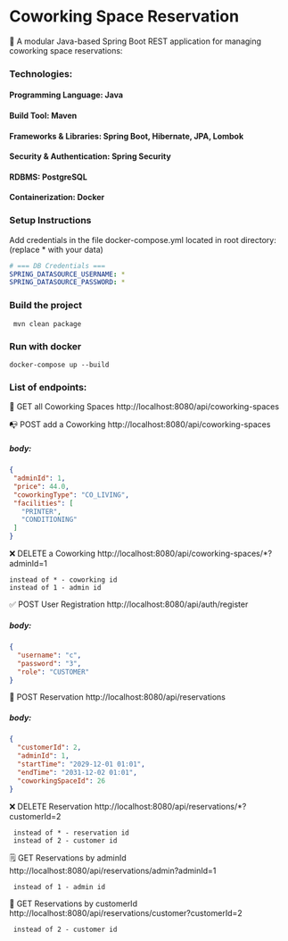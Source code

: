 # Coworking Space Reservation

🧾 A modular Java-based Spring Boot REST application for managing coworking space reservations:

### Technologies:

#### Programming Language: Java

#### Build Tool: Maven

#### Frameworks & Libraries: Spring Boot, Hibernate, JPA, Lombok

#### Security & Authentication: Spring Security

#### RDBMS: PostgreSQL

#### Containerization: Docker

### Setup Instructions

Add credentials in the file docker-compose.yml located in root directory:
(replace * with your data)

 ```yml
# === DB Credentials ===
SPRING_DATASOURCE_USERNAME: *
SPRING_DATASOURCE_PASSWORD: *
 ```

### Build the project

```
 mvn clean package
 ```

### Run with docker

 ```
 docker-compose up --build
 ```

### List of endpoints:

🏢 GET all Coworking Spaces
http://localhost:8080/api/coworking-spaces

📭 POST add a Coworking
http://localhost:8080/api/coworking-spaces

##### body:

 ```json
{
  "adminId": 1,
  "price": 44.0,
  "coworkingType": "CO_LIVING",
  "facilities": [
    "PRINTER",
    "CONDITIONING"
  ]
}
 ```

❌ DELETE a Coworking
http://localhost:8080/api/coworking-spaces/*?adminId=1

 ```
 instead of * - coworking id
 instead of 1 - admin id
  ```

✅ POST User Registration
http://localhost:8080/api/auth/register

##### body:

```json
{
  "username": "c",
  "password": "3",
  "role": "CUSTOMER"
}
```

📎 POST Reservation
http://localhost:8080/api/reservations

##### body:

```json
{
  "customerId": 2,
  "adminId": 1,
  "startTime": "2029-12-01 01:01",
  "endTime": "2031-12-02 01:01",
  "coworkingSpaceId": 26
}
```

❌ DELETE Reservation
http://localhost:8080/api/reservations/*?customerId=2

```
 instead of * - reservation id
 instead of 2 - customer id
  ```

🗒 GET Reservations by adminId
http://localhost:8080/api/reservations/admin?adminId=1

```
 instead of 1 - admin id
  ```

📙 GET Reservations by customerId
http://localhost:8080/api/reservations/customer?customerId=2

```
 instead of 2 - customer id
  ```